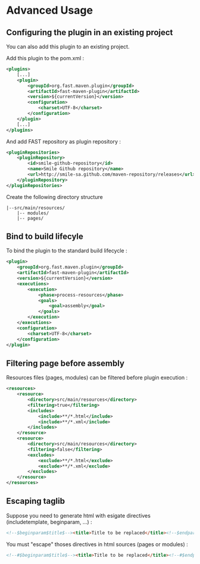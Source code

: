 # Advanced Usage

## Configuring the plugin in an existing project

You can also add this plugin to an existing project.

Add this plugin to the pom.xml :

```xml
<plugins>
	[...]
	<plugin>
		<groupId>org.fast.maven.plugin</groupId>
		<artifactId>fast-maven-plugin</artifactId>
		<version>${currentVersion}</version>
		<configuration>
			<charset>UTF-8</charset>
		</configuration>
	</plugin>
	[...]
</plugins>
```

And add FAST repository as plugin repository :

```xml
<pluginRepositories>
	<pluginRepository>
		<id>smile-github-repository</id>
		<name>Smile Github repository</name>
		<url>http://smile-sa.github.com/maven-repository/releases</url>
	</pluginRepository>
</pluginRepositories>
```

Create the following directory structure

```
|--src/main/resources/
	|-- modules/
	|-- pages/
```

## Bind to build lifecyle

To bind the plugin to the standard build lifecycle :

```xml
<plugin>
	<groupId>org.fast.maven.plugin</groupId>
	<artifactId>fast-maven-plugin</artifactId>
	<version>${currentVersion}</version>
	<executions>
		<execution>
			<phase>process-resources</phase>
			<goals>
				<goal>assembly</goal>
			</goals>
		</execution>
	</executions>
	<configuration>
		<charset>UTF-8</charset>
	</configuration>
</plugin>	
```

## Filtering page before assembly

Resources files (pages, modules) can be filtered before plugin execution :

```xml
<resources>
	<resource>
		<directory>src/main/resources</directory>
		<filtering>true</filtering>
		<includes>
			<include>**/*.html</include>
			<include>**/*.xml</include>
		</includes>
	</resource>
	<resource>
		<directory>src/main/resources</directory>
		<filtering>false</filtering>
		<excludes>
			<exclude>**/*.html</exclude>
			<exclude>**/*.xml</exclude>
		</excludes>
	</resource>
</resources>
```

## Escaping taglib

Suppose you need to generate html with esigate directives (includetemplate, beginparam, ...) :

```html
<!--$beginparam$title$--><title>Title to be replaced</title><!--$endparam$title$--> 
```

You must "escape" thoses directives in html sources (pages or modules) :

```html
<!--#$beginparam$title$--><title>Title to be replaced</title><!--#$endparam$title$-->  
```

